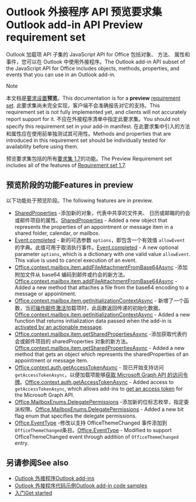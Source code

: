 # <a name="outlook-add-in-api-preview-requirement-set"></a><span data-ttu-id="80541-101">Outlook 外接程序 API 预览要求集</span><span class="sxs-lookup"><span data-stu-id="80541-101">Outlook add-in API Preview requirement set</span></span>

<span data-ttu-id="80541-102">Outlook 加载项 API 子集的 JavaScript API for Office 包括对象、 方法、 属性和事件，您可以在 Outlook 中使用外接程序。</span><span class="sxs-lookup"><span data-stu-id="80541-102">The Outlook add-in API subset of the JavaScript API for Office includes objects, methods, properties, and events that you can use in an Outlook add-in.</span></span>

> [!NOTE]
> <span data-ttu-id="80541-103">本文档是[要求设置](/javascript/office/requirement-sets/outlook-api-requirement-sets)**预览**。</span><span class="sxs-lookup"><span data-stu-id="80541-103">This documentation is for a **preview** [requirement set](/javascript/office/requirement-sets/outlook-api-requirement-sets).</span></span> <span data-ttu-id="80541-104">此要求集尚未完全实现，客户端不会准确报告对它的支持。</span><span class="sxs-lookup"><span data-stu-id="80541-104">This requirement set is not fully implemented yet, and clients will not accurately report support for it.</span></span> <span data-ttu-id="80541-105">不应在外接程序清单中指定此要求集。</span><span class="sxs-lookup"><span data-stu-id="80541-105">You should not specify this requirement set in your add-in manifest.</span></span> <span data-ttu-id="80541-106">在此要求集中引入的方法和属性应在使用前单独测试其可用性。</span><span class="sxs-lookup"><span data-stu-id="80541-106">Methods and properties that are introduced in this requirement set should be individually tested for availability before using them.</span></span>

<span data-ttu-id="80541-107">预览要求集包括的所有[要求集 1.7](../requirement-set-1.7/outlook-requirement-set-1.7.md)的功能。</span><span class="sxs-lookup"><span data-stu-id="80541-107">The Preview Requirement set includes all of the features of [Requirement set 1.7](../requirement-set-1.7/outlook-requirement-set-1.7.md).</span></span>

## <a name="features-in-preview"></a><span data-ttu-id="80541-108">预览阶段的功能</span><span class="sxs-lookup"><span data-stu-id="80541-108">Features in preview</span></span>

<span data-ttu-id="80541-109">以下功能处于预览阶段。</span><span class="sxs-lookup"><span data-stu-id="80541-109">The following features are in preview.</span></span>

- <span data-ttu-id="80541-110">[SharedProperties](/javascript/api/outlook/office.sharedproperties) -添加新的对象，代表中共享的文件夹、 日历或邮箱的约会或邮件项目的属性。</span><span class="sxs-lookup"><span data-stu-id="80541-110">[SharedProperties](/javascript/api/outlook/office.sharedproperties) - Added a new object that represents the properties of an appointment or message item in a shared folder, calendar, or mailbox.</span></span>
- <span data-ttu-id="80541-p102">[Event.completed](/javascript/api/office/office.addincommands.event#completed-options-) - 新的可选参数 `options`，即包含一个有效值 `allowEvent` 的字典。此值可用于取消执行事件。</span><span class="sxs-lookup"><span data-stu-id="80541-p102">[Event.completed](/javascript/api/office/office.addincommands.event#completed-options-) - A new optional parameter `options`, which is a dictionary with one valid value `allowEvent`. This value is used to cancel execution of an event.</span></span>
- <span data-ttu-id="80541-113">[Office.context.mailbox.item.addFileAttachmentFromBase64Async](office.context.mailbox.item.md#addfileattachmentfrombase64asyncbase64file-attachmentname-options-callback) -添加附加文件从 base64 编码到邮件或约会的新方法。</span><span class="sxs-lookup"><span data-stu-id="80541-113">[Office.context.mailbox.item.addFileAttachmentFromBase64Async](office.context.mailbox.item.md#addfileattachmentfrombase64asyncbase64file-attachmentname-options-callback) - Added a new method that attaches a file from the base64 encoding to a message or appointment.</span></span>
- <span data-ttu-id="80541-114">[Office.context.mailbox.item.getInitializationContextAsync](office.context.mailbox.item.md#getinitializationcontextasyncoptions-callback) - 新增了一个函数，当[可操作邮件激活](https://docs.microsoft.com/outlook/actionable-messages/invoke-add-in-from-actionable-message)加载项时，此函数返回传递的初始化数据。</span><span class="sxs-lookup"><span data-stu-id="80541-114">[Office.context.mailbox.item.getInitializationContextAsync](office.context.mailbox.item.md#getinitializationcontextasyncoptions-callback) - Added a new function that returns initialization data passed when the add-in is [activated by an actionable message](https://docs.microsoft.com/outlook/actionable-messages/invoke-add-in-from-actionable-message).</span></span>
- <span data-ttu-id="80541-115">[Office.context.mailbox.item.getSharedPropertiesAsync](office.context.mailbox.item.md#getsharedpropertiesasyncoptions-callback) -添加获取代表约会或邮件项目的 sharedProperties 对象的新方法。</span><span class="sxs-lookup"><span data-stu-id="80541-115">[Office.context.mailbox.item.getSharedPropertiesAsync](office.context.mailbox.item.md#getsharedpropertiesasyncoptions-callback) - Added a new method that gets an object which represents the sharedProperties of an appointment or message item.</span></span>
- <span data-ttu-id="80541-116">[Office.context.auth.getAccessTokenAsync](https://docs.microsoft.com/office/dev/add-ins/develop/sso-in-office-add-ins#sso-api-reference) - 现已开始支持访问 `getAccessTokenAsync`，以便加载项能够[获取 Microsoft Graph API 的访问令牌](https://docs.microsoft.com/outlook/add-ins/authenticate-a-user-with-an-sso-token)。</span><span class="sxs-lookup"><span data-stu-id="80541-116">[Office.context.auth.getAccessTokenAsync](https://docs.microsoft.com/office/dev/add-ins/develop/sso-in-office-add-ins#sso-api-reference) - Added access to `getAccessTokenAsync`, which allows add-ins to [get an access token](https://docs.microsoft.com/outlook/add-ins/authenticate-a-user-with-an-sso-token) for the Microsoft Graph API.</span></span>
- <span data-ttu-id="80541-117">[Office.MailboxEnums.DelegatePermissions](/javascript/api/outlook/office.mailboxenums.delegatepermissions) -添加新的位标志枚举，指定委派权限。</span><span class="sxs-lookup"><span data-stu-id="80541-117">[Office.MailboxEnums.DelegatePermissions](/javascript/api/outlook/office.mailboxenums.delegatepermissions) - Added a new bit flag enum that specifies the delegate permissions.</span></span>
- <span data-ttu-id="80541-118">[Office.EventType](/javascript/api/office/office.eventtype) -修改以支持 OfficeThemeChanged 事件添加到`OfficeThemeChanged`条目。</span><span class="sxs-lookup"><span data-stu-id="80541-118">[Office.EventType](/javascript/api/office/office.eventtype) - Modified to support OfficeThemeChanged event through addition of `OfficeThemeChanged` entry.</span></span>

## <a name="see-also"></a><span data-ttu-id="80541-119">另请参阅</span><span class="sxs-lookup"><span data-stu-id="80541-119">See also</span></span>

- [<span data-ttu-id="80541-120">Outlook 外接程序</span><span class="sxs-lookup"><span data-stu-id="80541-120">Outlook add-ins</span></span>](https://docs.microsoft.com/outlook/add-ins/)
- [<span data-ttu-id="80541-121">Outlook 外接程序代码示例</span><span class="sxs-lookup"><span data-stu-id="80541-121">Outlook add-in code samples</span></span>](https://developer.microsoft.com/outlook/gallery/?filterBy=Outlook,Samples,Add-ins)
- [<span data-ttu-id="80541-122">入门</span><span class="sxs-lookup"><span data-stu-id="80541-122">Get started</span></span>](https://docs.microsoft.com/outlook/add-ins/quick-start)